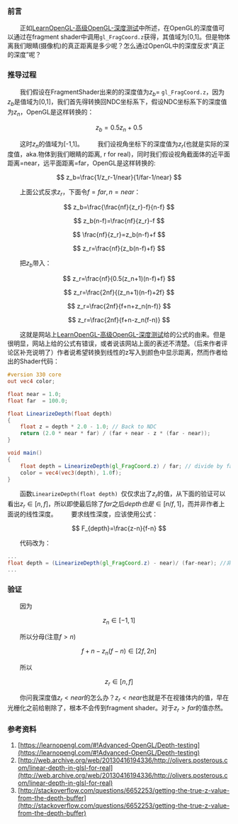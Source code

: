 ### 前言
  正如[LearnOpenGL-高级OpenGL-深度测试](https://learnopengl.com/#!Advanced-OpenGL/Depth-testing)中所述，在OpenGL的深度值可以通过在fragment shader中调用`gl_FragCoord.z`获得，其值域为[0,1]。但是物体离我们眼睛(摄像机)的真正距离是多少呢？怎么通过OpenGL中的深度反求“真正的深度”呢？

### 推导过程

  我们假设在FragmentShader出来的的深度值为$z_b$= `gl_FragCoord.z`，因为$z_b$是值域为[0,1]，我们首先得转换回NDC坐标系下，假设NDC坐标系下的深度值为$z_n$，OpenGL是这样转换的：

$$
z_b=0.5z_n+0.5
$$

  这时$z_n$的值域为[-1,1]。
  我们设视角坐标下的深度值为$z_r$(也就是实际的深度值，aka.物体到我们眼睛的距离, r for real)，同时我们假设视角截面体的近平面距离=near，远平面距离=far，OpenGL是这样转换的:

$$
z_b=\frac{1/z_r-1/near}{1/far-1/near}
$$

  上面公式反求$z_r$，下面令$f=far,n=near$：

$$
z_b=\frac{\frac{nf}{z_r}-f}{n-f}
$$

$$
z_b(n-f)=\frac{nf}{z_r}-f
$$

$$
\frac{nf}{z_r}=z_b(n-f)+f
$$

$$
z_r=\frac{nf}{z_b(n-f)+f}
$$

  把$z_b$带入：

$$
z_r=\frac{nf}{0.5(z_n+1)(n-f)+f}
$$

$$
z_r=\frac{2nf}{(z_n+1)(n-f)+2f}
$$

$$
z_r=\frac{2nf}{f+n+z_n(n-f)}
$$

$$
z_r=\frac{2nf}{f+n-z_n(f-n)}
$$

  这就是网站上[LearnOpenGL-高级OpenGL-深度测试](https://learnopengl.com/#!Advanced-OpenGL/Depth-testing)给的公式的由来。但是很明显，网站上给的公式有错误，或者说该网站上面的表述不清楚。（后来作者评论区补充说明了）作者说希望转换到线性的z写入到颜色中显示距离，然而作者给出的Shader代码：
```glsl
#version 330 core
out vec4 color;

float near = 1.0;
float far  = 100.0;

float LinearizeDepth(float depth)
{
    float z = depth * 2.0 - 1.0; // Back to NDC
    return (2.0 * near * far) / (far + near - z * (far - near));
}

void main()
{
    float depth = LinearizeDepth(gl_FragCoord.z) / far; // divide by far for demonstration
    color = vec4(vec3(depth), 1.0f);
}
```
  函数`LinearizeDepth(float depth) `仅仅求出了$z_r$的值，从下面的验证可以看出$z_r\in[n,f]$，所以即使最后除了$far$之后$depth也是\in[n/f,1]$，而并非作者上面说的线性深度。
  要求线性深度，应该使用公式：

$$
F_{depth}=\frac{z-n}{f-n}
$$

  代码改为：
```glsl
...
float depth = (LinearizeDepth(gl_FragCoord.z) - near)/ (far-near); //非线性转线性
...
```


### 验证
  因为

$$
z_n\in[-1,1]
$$

  所以分母(注意$f>n$)

$$
{f+n-z_n(f-n)}\in[2f,2n]
$$

  所以

$$
z_r\in[n,f]
$$

  你问我深度值$z_r < near$的怎么办？$z_r < near$也就是不在视锥体内的值，早在光栅化之前给剔除了，根本不会传到fragment shader。对于$z_r > far$的值亦然。


### 参考资料
1. [https://learnopengl.com/#!Advanced-OpenGL/Depth-testing](https://learnopengl.com/#!Advanced-OpenGL/Depth-testing)
2. [http://web.archive.org/web/20130416194336/http://olivers.posterous.com/linear-depth-in-glsl-for-real](http://web.archive.org/web/20130416194336/http://olivers.posterous.com/linear-depth-in-glsl-for-real)
2. [http://stackoverflow.com/questions/6652253/getting-the-true-z-value-from-the-depth-buffer](http://stackoverflow.com/questions/6652253/getting-the-true-z-value-from-the-depth-buffer)

